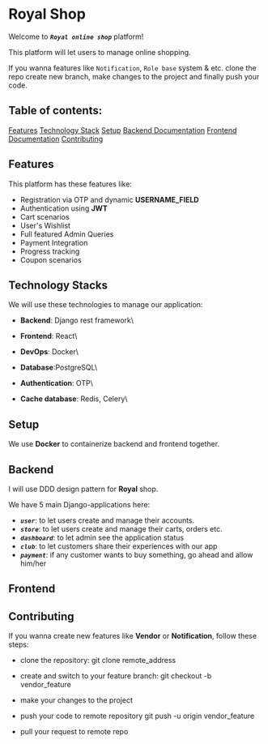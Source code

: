 # Royal Shop

Welcome to ***`Royal online shop`*** platform!

This platform will let users to manage online shopping.

If you wanna features like `Notification`, `Role base` system & etc. clone the repo create new branch, make changes to the project and finally push your code.

<h2>
Table of contents:
</h2>

<a href="##features">Features</a>
<a href="##technology stacks">Technology Stack</a>
<a href="##setup">Setup</a>
<a href="##backend">Backend Documentation</a>
<a href="##frontend">Frontend Documentation</a>
<a href="##contributing">Contributing</a>

## Features

This platform has these features like:

- Registration via OTP and dynamic **USERNAME_FIELD**
- Authentication using **JWT**
- Cart scenarios
- User's Wishlist
- Full featured Admin Queries
- Payment Integration
- Progress tracking
- Coupon scenarios

## Technology Stacks

We will use these technologies to manage our application:

- **Backend**: Django rest framework\

- **Frontend**: React\

- **DevOps**: Docker\

- **Database**:PostgreSQL\

- **Authentication**: OTP\

- **Cache database**: Redis, Celery\

## Setup

We use **Docker** to containerize backend and frontend together.

## Backend

I will use DDD design pattern for **Royal** shop.

We have 5 main Django-applications here:
- ***`user`***: to let users create and manage their accounts.
- ***`store`***: to let users create and manage their carts, orders etc.
- ***`dashboard`***: to let admin see the application status
- ***`club`***: to let customers share their experiences with our app
- ***`payment`***: if any customer wants to buy something, go ahead and allow him/her

## Frontend

## Contributing

If you wanna create new features like **Vendor** or **Notification**, follow these steps:

- clone the repository:
        git clone remote_address

- create and switch to your feature branch:
        git checkout -b vendor_feature

- make your changes to the project 

- push your code to remote repository
        git push -u origin vendor_feature

- pull your request to remote repo

